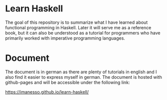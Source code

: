 # Learn Haskell
The goal of this repository is to summarize what I have learned about functional programming in Haskell. Later it will serve me as a reference book, but it can also be understood as a tutorial for programmers who have primarily worked with imperative programming languages.

# Document

The document is in german as there are plenty of tutorials in english and I also find it easier to express myself in german.
The document is hosted with github-pages and will be accessible under the following link:

https://imanesso.github.io/learn-haskell/